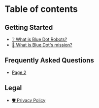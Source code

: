 # Table of contents

## Getting Started

* [❔ What is Blue Dot Robots?](README.md)
* [🧭 What is Blue Dot's mission?](getting-started/what-is-blue-dots-mission.md)

## Frequently Asked Questions

* [Page 2](frequently-asked-questions/page-2.md)

## Legal

* [🛡️ Privacy Policy](legal/privacy-policy.md)

